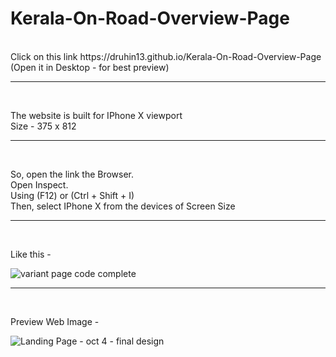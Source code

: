 # Kerala-On-Road-Overview-Page
<br>
Click on this link 
https://druhin13.github.io/Kerala-On-Road-Overview-Page
<br>
(Open it in Desktop - for best preview)
<hr>
<br>

The website is built for IPhone X viewport<br>
Size - 375 x 812
<hr>
<br>

So, open the link the Browser.<br>
Open Inspect.<br>
Using (F12) or (Ctrl + Shift + I)<br>
Then, select IPhone X from the devices of Screen Size
<hr>
<br>

Like this -

![variant page code complete](https://user-images.githubusercontent.com/46156118/67115497-ffab1c00-f1fb-11e9-9023-b798e9fbf0da.PNG)




<hr>
<br>



Preview Web Image - 

![Landing Page - oct 4 - final design](https://user-images.githubusercontent.com/46156118/66249592-5f60ec00-e753-11e9-9db3-f5ee4bf4fe82.png)
